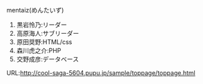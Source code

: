 mentaiz(めんたいず)

1. 黒岩怜乃:リーダー
2. 高原海人:サブリーダー
3. 原田奨野:HTML/css
4. 森川虎之介:PHP
5. 交野成彦:データベース

URL:http://cool-saga-5604.pupu.jp/sample/toppage/toppage.html
